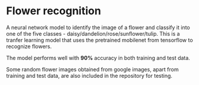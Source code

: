 # Flower recognition

A neural network model to identify the image of a flower and classify it into one of the five classes - daisy/dandelion/rose/sunflower/tulip.
This is a tranfer learning model that uses the pretrained mobilenet from tensorflow to recognize flowers.

The model performs well with **90%** accuracy in both training and test data.

Some random flower images obtained from google images, apart from training and test data, are also included in the repository for testing.
